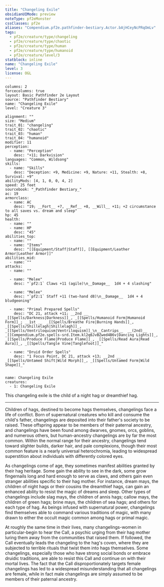 ```yaml
---
title: "Changeling Exile"
obsidianUIMode: preview
noteType: pf2eMonster
cssClasses: pf2e
aliases: "Compendium.pf2e.pathfinder-bestiary.Actor.bAjHCeyNcPRqOmLv" 
tags:
  - pf2e/creature/type/changeling
  - pf2e/creature/type/chaotic
  - pf2e/creature/type/human
  - pf2e/creature/type/humanoid
  - pf2e/creature/level/3
statblock: inline
name: "Changeling Exile"
level: 3
license: OGL
---
```


```statblock
columns: 2
forcecolumns: true
layout: Basic Pathfinder 2e Layout
source: "Pathfinder Bestiary"
name: "Changeling Exile"
level: "Creature 3"

alignment: ""
size: "Medium"
trait_01: "changeling"
trait_02: "chaotic"
trait_03: "human"
trait_04: "humanoid"
modifier: 11
perception:
  - name: "Perception"
    desc: "+11; Darkvision"
languages: "Common, Wildsong"
skills:
  - name: "Skills"
    desc: "Deception: +9, Medicine: +9, Nature: +11, Stealth: +8, Survival: +9"
abilityMods: [4, 1, 0, 0, 4, 2]
speed: 25 feet
sourcebook: "_Pathfinder Bestiary_"
ac: 19
armorclass:
  - name: AC
    desc: "19; __Fort__ +7, __Ref__ +8, __Will__ +11; +2 circumstance to all saves vs. dream and sleep"
hp: 45
health:
  - name: ""
  - name: HP
    desc: "45"
abilities_top:
  - name: ""
  - name: "Items"
    desc: "[[Equipment/Staff|Staff]], [[Equipment/Leather Armor|Leather Armor]]"
abilities_mid:
  - name: ""
attacks:
  - name: ""

  - name: "Melee"
    desc: "`pf2:1` Claws +11 (agile)\n__Damage__  1d4 + 4 slashing"

  - name: "Melee"
    desc: "`pf2:1` Staff +11 (two-hand d8)\n__Damage__  1d4 + 4 bludgeoning"

  - name: "Primal Prepared Spells"
    desc: "DC 21, attack +11; __2nd __  _[[Spells/Darkness|Darkness]]_, _[[Spells/Humanoid Form|Humanoid Form]]_; __1st __  _[[Spells/Breathe Fire|Burning Hands]]_, _[[Spells/Shillelagh|Shillelagh]]_, _[[Spells/Ventriloquism|Ventriloquism]]_\n__Cantrips__  __(2nd)__ _[[Compendium.pf2e.spells-srd.Item.kl2q6JvBZwed4B6v|Dancing Lights]]_, _[[Spells/Produce Flame|Produce Flame]]_, _[[Spells/Read Aura|Read Aura]]_, _[[Spells/Tangle Vine|Tanglefoot]]_"

  - name: "Druid Order Spells"
    desc: "1 Focus Point, DC 21, attack +13; __2nd __  _[[Spells/Untamed Shift|Wild Morph]]_, _[[Spells/Untamed Form|Wild Shape]]_"
 
```

```encounter-table
name: Changeling Exile
creatures:
  - 1: Changeling Exile
```



This changeling exile is the child of a night hag or dreamthief hag.

* * *

Children of hags, destined to become hags themselves, changelings face a life of conflict. Born of supernatural creatures who kill and consume the child's father, changelings are deposited into their father's society to be raised. These offspring appear to be members of their paternal ancestry, and changelings have been found among dwarves, gnomes, orcs, goblins, and numerous others, but human-ancestry changelings are by far the most common. Within the normal range for their ancestry, changelings tend toward slighter builds, darker hair, and pale complexions, though their most common feature is a nearly universal heterochromia, leading to widespread superstition about individuals with differently colored eyes.

As changelings come of age, they sometimes manifest abilities granted by their hag heritage. Some gain the ability to see in the dark, some grow fingernails long and hard enough to serve as claws, and others gain even stranger abilities specific to their hag mother. For instance, dream mays, the children of night hags or their cousins the dreamthief hags, can gain an enhanced ability to resist the magic of dreams and sleep. Other types of changelings include slag mays, the children of annis hags; callow mays, the children of green hags; brine mays, the children of sea hags; and others for each type of hag. As beings infused with supernatural power, changelings find themselves able to command various traditions of magic, with many drawn to either the occult magic common among hags or primal magic.

At roughly the same time in their lives, many changelings-women in particular-begin to hear the Call, a psychic urging from their hag mother luring them away from the communities that raised them. If followed, the Call eventually leads the changeling to the hag's coven, where they are subjected to terrible rituals that twist them into hags themselves. Some changelings, especially those who have strong social bonds or embrace druidic traditions, are able to resist this Call and continue on with their mortal lives. The fact that the Call disproportionately targets female changelings has led to a widespread misunderstanding that all changelings are female, while in fact male changelings are simply assumed to be members of their paternal ancestry.
